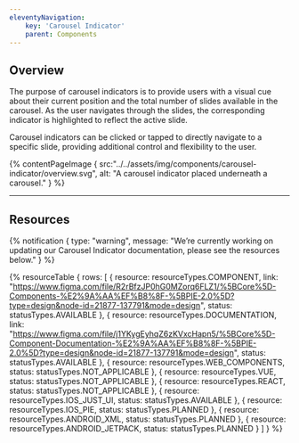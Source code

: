 ```yaml
---
eleventyNavigation:
    key: 'Carousel Indicator'
    parent: Components
---
```


## Overview

The purpose of carousel indicators is to provide users with a visual cue about their current position and the total number of slides available in the carousel. As the user navigates through the slides, the corresponding indicator is highlighted to reflect the active slide.

Carousel indicators can be clicked or tapped to directly navigate to a specific slide, providing additional control and flexibility to the user.


{% contentPageImage {
    src:"../../assets/img/components/carousel-indicator/overview.svg",
    alt: "A carousel indicator placed underneath a carousel."
} %}

---

## Resources

{% notification {
  type: "warning",
  message: "We’re currently working on updating our Carousel Indicator documentation, please see the resources below."
} %}

{% resourceTable {
    rows: [
        {
            resource: resourceTypes.COMPONENT,
            link: "https://www.figma.com/file/R2rBfzJP0hG0MZorq6FLZ1/%5BCore%5D-Components-%E2%9A%AA%EF%B8%8F-%5BPIE-2.0%5D?type=design&node-id=21877-137791&mode=design",
            status: statusTypes.AVAILABLE
        },
        {
            resource: resourceTypes.DOCUMENTATION,
            link: "https://www.figma.com/file/j1YKygEyhqZ6zKVxcHapn5/%5BCore%5D-Component-Documentation-%E2%9A%AA%EF%B8%8F-%5BPIE-2.0%5D?type=design&node-id=21877-137791&mode=design",
            status: statusTypes.AVAILABLE
        },
        {
            resource: resourceTypes.WEB_COMPONENTS,
            status: statusTypes.NOT_APPLICABLE
        },
        {
            resource: resourceTypes.VUE,
            status: statusTypes.NOT_APPLICABLE
        },
        {
            resource: resourceTypes.REACT,
            status: statusTypes.NOT_APPLICABLE
        },
        {
            resource: resourceTypes.IOS_JUST_UI,
            status: statusTypes.AVAILABLE
        },
        {
            resource: resourceTypes.IOS_PIE,
            status: statusTypes.PLANNED
        },
        {
            resource: resourceTypes.ANDROID_XML,
            status: statusTypes.PLANNED
        },
        {
            resource: resourceTypes.ANDROID_JETPACK,
            status: statusTypes.PLANNED
        }
    ]
} %}

